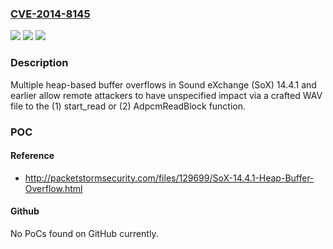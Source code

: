 ### [CVE-2014-8145](https://cve.mitre.org/cgi-bin/cvename.cgi?name=CVE-2014-8145)
![](https://img.shields.io/static/v1?label=Product&message=n%2Fa&color=blue)
![](https://img.shields.io/static/v1?label=Version&message=n%2Fa&color=blue)
![](https://img.shields.io/static/v1?label=Vulnerability&message=n%2Fa&color=brighgreen)

### Description

Multiple heap-based buffer overflows in Sound eXchange (SoX) 14.4.1 and earlier allow remote attackers to have unspecified impact via a crafted WAV file to the (1) start_read or (2) AdpcmReadBlock function.

### POC

#### Reference
- http://packetstormsecurity.com/files/129699/SoX-14.4.1-Heap-Buffer-Overflow.html

#### Github
No PoCs found on GitHub currently.

